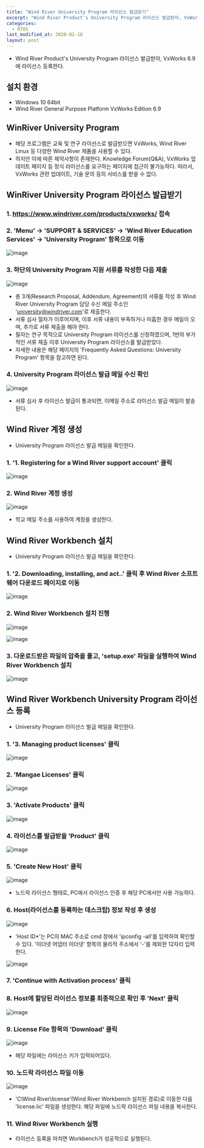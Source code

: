```yaml
---
title: "Wind River University Program 라이선스 발급받기"
excerpt: "Wind River Product's University Program 라이선스 발급받아, VxWorks 6.9에 라이선스 등록한다."
categories: 
  - RTOS
last_modified_at: 2020-02-16
layout: post
---
```

- Wind River Product's University Program 라이선스 발급받아, VxWorks 6.9에 라이선스 등록한다.



## 설치 환경 
- Windows 10 64bit 
- Wind River General Purpose Platform VxWorks Edition 6.9



## WinRiver University Program
- 해당 프로그램은 교육 및 연구 라이선스로 발급받으면 VxWorks, Wind River Linux 등 다양한 Wind River 제품을 사용할 수 있다.
- 하지만 이에 따른 제약사항이 존재한다. Knowledge Forum(Q&A), VxWorks 업데이트 페이지 등 정식 라이선스를 요구하는 페이지에 접근이 불가능하다. 따라서, VxWorks 관련 업데이트, 기술 문의 등의 서비스를 받을 수 없다.



## WinRiver University Program 라이선스 발급받기


### 1. <https://www.windriver.com/products/vxworks/> 접속 


### 2. 'Menu' -> 'SUPPORT & SERVICES' -> 'Wind River Education Services' -> 'University Program' 항목으로 이동
![image](/assets/images/2020-02-14-VxWorks/image1.png)


### 3. 하단의 University Program 지원 서류를 작성한 다음 제출

![image](/assets/images/2020-02-14-VxWorks/image2.png)

- 총 3개(Research Proposal, Addendum, Agreement)의 서류를 작성 후 Wind River University Program 담당 수신 메일 주소인 'university@windriver.com'로 제출한다.
- 서류 심사 절차가 이루어지며, 이후 서류 내용이 부족하거나 미흡한 경우 메일이 오며, 추가로 서류 제출을 해야 한다.
- 필자는 연구 목적으로 University Program 라이선스를 신청하였으며, 1번의 부가적인 서류 제출 이후 University Program 라이선스를 발급받았다. 
- 자세한 내용은 해당 페이지의 'Frequently Asked Questions: University Program' 항목을 참고하면 된다.


### 4. University Program 라이선스 발급 메일 수신 확인

![image](/assets/images/2020-02-14-VxWorks/image3.png)

- 서류 심사 후 라이선스 발급이 통과되면, 이메일 주소로 라이선스 발급 메일이 발송된다.



## Wind River 계정 생성
- University Program 라이선스 발급 메일을 확인한다. 


### 1. '1. Registering for a Wind River support account' 클릭

![image](/assets/images/2020-02-14-VxWorks/image4.png)


### 2. Wind River 계정 생성

![image](/assets/images/2020-02-14-VxWorks/image5.png)

- 학교 메일 주소를 사용하여 계정을 생성한다.



## Wind River Workbench 설치
- University Program 라이선스 발급 메일을 확인한다. 


### 1. '2. Downloading, installing, and act..' 클릭 후 Wind River 소프트웨어 다운로드 페이지로 이동

![image](/assets/images/2020-02-14-VxWorks/image6.png)


### 2. Wind River Workbench 설치 진행

![image](/assets/images/2020-02-14-VxWorks/image7.png)

![image](/assets/images/2020-02-14-VxWorks/image8.png)


### 3. 다운로드받은 파일의 압축을 풀고, 'setup.exe' 파일을 실행하여 Wind River Workbench 설치

![image](/assets/images/2020-02-14-VxWorks/image9.png)



## Wind River Workbench University Program 라이선스 등록
- University Program 라이선스 발급 메일을 확인한다.


### 1. '3. Managing product licenses' 클릭

![image](/assets/images/2020-02-14-VxWorks/image10.png)


### 2. 'Mangae Licenses' 클릭

![image](/assets/images/2020-02-14-VxWorks/image11.png)


### 3. 'Activate Products' 클릭

![image](/assets/images/2020-02-14-VxWorks/image12.png)


### 4. 라이선스를 발급받을 'Product' 클릭

![image](/assets/images/2020-02-14-VxWorks/image13.png)


### 5. 'Create New Host' 클릭

![image](/assets/images/2020-02-14-VxWorks/image14.png)

- 노드락 라이선스 형태로, PC에서 라이선스 인증 후 해당 PC에서만 사용 가능하다.


### 6. Host(라이선스를 등록하는 데스크탑) 정보 작성 후 생성

![image](/assets/images/2020-02-14-VxWorks/image15.png)

- 'Host ID*'는 PC의 MAC 주소로 cmd 창에서 'ipconfig -all'를 입력하여 확인할 수 있다. '이더넷 어댑터 이더넷' 항목의 물리적 주소에서 '-'를 제외한 12자리 입력한다.

![image](/assets/images/2020-02-14-VxWorks/image16.png)


### 7. 'Continue with Activation process' 클릭


### 8. Host에 할당된 라이선스 정보를 최종적으로 확인 후 'Next' 클릭

![image](/assets/images/2020-02-14-VxWorks/image17.png)


### 9. License File 항목의 'Download' 클릭

![image](/assets/images/2020-02-14-VxWorks/image18.png)

- 해당 파일에는 라이선스 키가 입력되어있다.


### 10. 노드락 라이선스 파일 이동

![image](/assets/images/2020-02-14-VxWorks/image19.png)

- 'C\Wind River\license'(Wind River Workbench 설치된 경로)로 이동한 다음 'license.lic' 파일을 생성한다. 해당 파일에 노드락 라이선스 파일 내용을 복사한다.


### 11. Wind River Workbench 실행
- 라이선스 등록을 마치면 Workbench가 성공적으로 실행된다.
